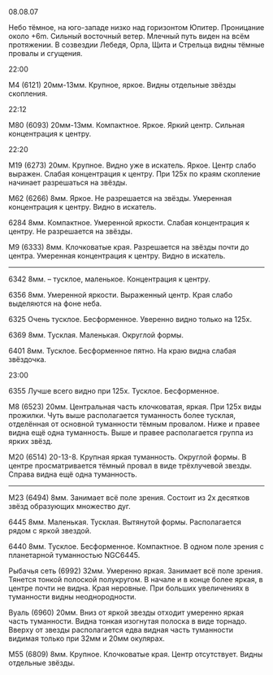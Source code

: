 08.08.07

Небо тёмное, на юго-западе низко над горизонтом Юпитер. Проницание около +6m. Сильный восточный ветер. Млечный путь виден на всём протяжении. В созвездии Лебедя, Орла, Щита и Стрельца видны тёмные провалы и сгущения.

22:00

М4 (6121)
20мм-13мм. Крупное, яркое. Видны отдельные звёзды скопления.

22:12

М80 (6093)
20мм-13мм. Компактное. Яркое. Яркий центр. Сильная концентрация к центру.

22:20

М19 (6273)
20мм. Крупное. Видно уже в искатель. Яркое. Центр слабо выражен. Слабая концентрация к центру. При 125х по краям скопление начинает разрешаться на звёзды.

М62 (6266)
8мм. Яркое. Не разрешается на звёзды. Умеренная концентрация к центру. Видно в искатель.

6284
8мм. Компактное. Умеренной яркости. Слабая концентрация к центру. Не разрешается на звёзды.

М9 (6333)
8мм. Клочковатые края. Разрешается на звёзды почти до центра. Умеренная концентрация к центру. Видно в искатель.
***********************************
6342
8мм. – тусклое, маленькое. Концентрация к центру.

6356
8мм. Умеренной яркости. Выраженный центр. Края слабо выделяются на фоне неба.

6325
Очень тусклое. Бесформенное. Уверенно видно только на 125х.

6369
8мм. Тусклая. Маленькая. Округлой формы.

6401
8мм. Тусклое. Бесформенное пятно. На краю видна слабая звёздочка.

23:00

6355
Лучше всего видно при 125х. Тусклое. Бесформенное.

М8 (6523)
20мм. Центральная часть клочковатая, яркая. При 125х виды прожилки.  Чуть выше располагается туманность более тусклая, отделённая от основной туманности тёмным провалом. Ниже и правее видна ещё одна туманность. Выше и правее располагается группа из ярких звёзд.

М20 (6514)
20-13-8. Крупная яркая туманность. Округлой формы. В центре просматривается тёмный провал в виде трёхлучевой звезды. Справа видна ещё одна туманность.
*************************************************************
М23 (6494)
8мм. Занимает всё поле зрения. Состоит из 2х десятков звёзд образующих множество дуг.

6445
8мм. Маленькая. Тусклая. Вытянутой формы. Располагается рядом с яркой звездой.

6440
8мм. Тусклое. Бесформенное. Компактное. В одном поле зрения с планетарной туманностью NGC6445.

Рыбачья сеть (6992)
32мм. Умеренно яркая. Занимает всё поле зрения. Тянется тонкой полоской полукругом. В начале и в конце более яркая, в центре почти не видна. Края неровные. При больших увеличениях в туманности видны неоднородности.

Вуаль (6960)
20мм. Вниз от яркой звезды отходит умеренно яркая часть туманности. Видна тонкая изогнутая полоска в виде торнадо. Вверху от звезды располагается едва видная часть туманности видимая только при 32мм и 20мм окулярах.

М55 (6809)
8мм. Крупное. Клочковатые края. Центр отсутствует. Видны отдельные звёзды.